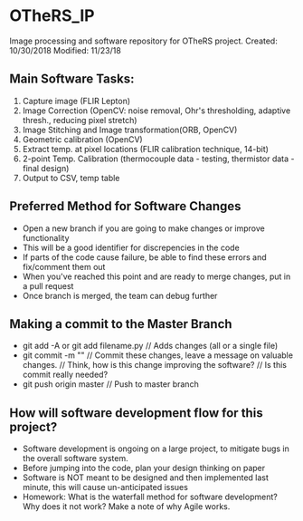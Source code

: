 # OTheRS_IP
Image processing and software repository for OTheRS project.
Created: 10/30/2018
Modified: 11/23/18

## Main Software Tasks:
1. Capture image (FLIR Lepton)
2. Image Correction (OpenCV: noise removal, Ohr's thresholding, adaptive thresh., reducing pixel stretch)
3. Image Stitching and Image transformation(ORB, OpenCV)
4. Geometric calibration (OpenCV)
5. Extract temp. at pixel locations (FLIR calibration technique, 14-bit)
6. 2-point Temp. Calibration (thermocouple data - testing, thermistor data - final design)
7. Output to CSV, temp table

## Preferred Method for Software Changes
- Open a new branch if you are going to make changes or improve functionality
- This will be a good identifier for discrepencies in the code 
- If parts of the code cause failure, be able to find these errors and fix/comment them out 
- When you've reached this point and are ready to merge changes, put in a pull request
- Once branch is merged, the team can debug further

## Making a commit to the Master Branch
- git add -A or git add filename.py // Adds changes (all or a single file)
- git commit -m "" // Commit these changes, leave a message on valuable changes. 
// Think, how is this change improving the software? 
// Is this commit really needed?
- git push origin master // Push to master branch

##  How will software development flow for this project?
- Software development is ongoing on a large project, to mitigate bugs in the overall software system. 
- Before jumping into the code, plan your design thinking on paper
- Software is NOT meant to be designed and then implemented last minute, this will cause un-anticipated issues
- Homework: What is the waterfall method for software development? Why does it not work? Make a note of why Agile works.
